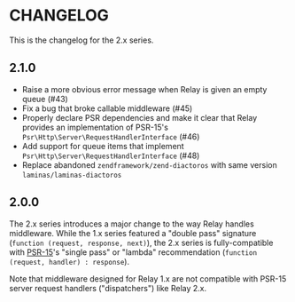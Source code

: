 # CHANGELOG

This is the changelog for the 2.x series.

## 2.1.0

- Raise a more obvious error message when Relay is given an empty queue (#43)
- Fix a bug that broke callable middleware (#45)
- Properly declare PSR dependencies and make it clear that Relay provides an implementation of PSR-15's `Psr\Http\Server\RequestHandlerInterface` (#46)
- Add support for queue items that implement `Psr\Http\Server\RequestHandlerInterface` (#48)
- Replace abandoned `zendframework/zend-diactoros` with same version `laminas/laminas-diactoros`

## 2.0.0

The 2.x series introduces a major change to the way Relay handles middleware. While the 1.x series featured a "double
pass" signature (`function (request, response, next)`), the 2.x series is fully-compatible with
[PSR-15](https://www.php-fig.org/psr/psr-15/)'s "single pass" or "lambda" recommendation
(`function (request, handler) : response`).

Note that middleware designed for Relay 1.x are not compatible with PSR-15 server request handlers ("dispatchers")
like Relay 2.x.
